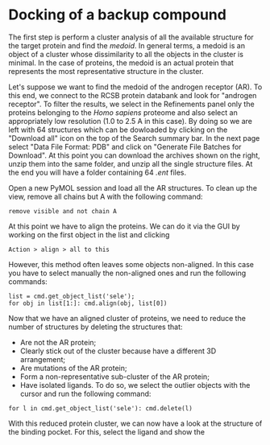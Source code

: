 # Docking of a backup compound

The first step is perform a cluster analysis of all the available structure for the target protein and find the *medoid*. In general terms, a medoid is an object of a cluster whose dissimilarity to all the objects in the cluster is minimal. In the case of proteins, the medoid is an actual protein that represents the most representative structure in the cluster.

Let's suppose we want to find the medoid of the androgen receptor (AR). To this end, we connect to the RCSB protein databank and look for "androgen receptor". To filter the results, we select in the Refinements panel only the proteins belonging to the *Homo sapiens* proteome and also select an appropriately low resolution (1.0 to 2.5 A in this case). By doing so we are left with 64 structures which can be dowloaded by clicking on the "Download all" icon on the top of the Search summary bar. In the next page select "Data File Format: PDB" and click on "Generate File Batches for Download". At this point you can download the archives shown on the right, unzip them into the same folder, and unzip all the single structure files. At the end you will have a folder containing 64 *.ent* files.

Open a new PyMOL session and load all the AR structures. To clean up the view, remove all chains but A with the following command:
```
remove visible and not chain A
```
At this point we have to align the proteins. We can do it via the GUI by working on the first object in the list and clicking
```
Action > align > all to this
```
However, this method often leaves some objects non-aligned. In this case you have to select manually the non-aligned ones and run the following commands:
```
list = cmd.get_object_list('sele');
for obj in list[1:]: cmd.align(obj, list[0])
```
Now that we have an aligned cluster of proteins, we need to reduce the number of structures by deleting the structures that:
 - Are not the AR protein;
 - Clearly stick out of the cluster because have a different 3D arrangement;
 - Are mutations of the AR protein;
 - Form a non-representative sub-cluster of the AR protein;
 - Have isolated ligands.
To do so, we select the outlier objects with the cursor and run the following command:
```
for l in cmd.get_object_list('sele'): cmd.delete(l)
```
With this reduced protein cluster, we can now have a look at the structure of the binding pocket. For this, select the ligand and show the   
